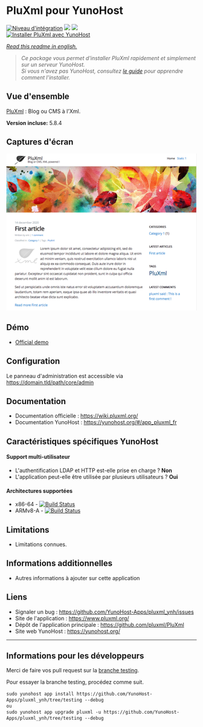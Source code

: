 # PluXml pour YunoHost

[![Niveau d'intégration](https://dash.yunohost.org/integration/pluxml.svg)](https://dash.yunohost.org/appci/app/pluxml) ![](https://ci-apps.yunohost.org/ci/badges/pluxml.status.svg) ![](https://ci-apps.yunohost.org/ci/badges/pluxml.maintain.svg)  
[![Installer PluXml avec YunoHost](https://install-app.yunohost.org/install-with-yunohost.png)](https://install-app.yunohost.org/?app=pluxml)

*[Read this readme in english.](./README.md)* 

> *Ce package vous permet d'installer PluXml rapidement et simplement sur un serveur YunoHost.  
Si vous n'avez pas YunoHost, consultez [le guide](https://yunohost.org/#/install) pour apprendre comment l'installer.*

## Vue d'ensemble
[PluXml](https://www.pluxml.org/) : Blog ou CMS à l'Xml.

**Version incluse:** 5.8.4

## Captures d'écran

![Screenshot_Pluxml](sources/images/screenshot.png)

## Démo

* [Official demo](https://demo.pluxml.org/)

## Configuration

Le panneau d'administration est accessible via https://domain.tld/path/core/admin

## Documentation

 * Documentation officielle : https://wiki.pluxml.org/
 * Documentation YunoHost : https://yunohost.org/#/app_pluxml_fr

## Caractéristiques spécifiques YunoHost

#### Support multi-utilisateur

* L'authentification LDAP et HTTP est-elle prise en charge ? **Non**  
* L'application peut-elle être utilisée par plusieurs utilisateurs ? **Oui**

#### Architectures supportées

* x86-64 - [![Build Status](https://ci-apps.yunohost.org/ci/logs/pluxml%20%28Apps%29.svg)](https://ci-apps.yunohost.org/ci/apps/pluxml/)
* ARMv8-A - [![Build Status](https://ci-apps-arm.yunohost.org/ci/logs/pluxml%20%28Apps%29.svg)](https://ci-apps-arm.yunohost.org/ci/apps/pluxml/)

## Limitations

* Limitations connues.

## Informations additionnelles

* Autres informations à ajouter sur cette application

## Liens

 * Signaler un bug : https://github.com/YunoHost-Apps/pluxml_ynh/issues
 * Site de l'application : https://www.pluxml.org/
 * Dépôt de l'application principale : https://github.com/pluxml/PluXml
 * Site web YunoHost : https://yunohost.org/

---

## Informations pour les développeurs

Merci de faire vos pull request sur la [branche testing](https://github.com/YunoHost-Apps/pluxml_ynh/tree/testing).

Pour essayer la branche testing, procédez comme suit.
```
sudo yunohost app install https://github.com/YunoHost-Apps/pluxml_ynh/tree/testing --debug
ou
sudo yunohost app upgrade pluxml -u https://github.com/YunoHost-Apps/pluxml_ynh/tree/testing --debug
```

